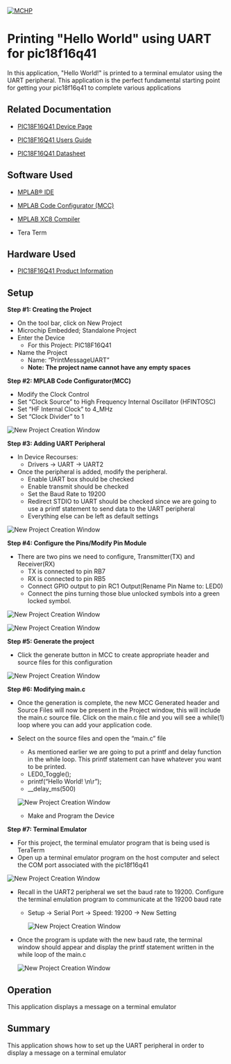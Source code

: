 
[![MCHP](images/microchip.png)](https://www.microchip.com)

# Printing "Hello World" using UART for pic18f16q41
 In this application, "Hello World!" is printed to a terminal emulator using the UART peripheral. This application is the perfect fundamental starting point for getting your pic18f16q41 to complete various applications


## Related Documentation

* [PIC18F16Q41 Device Page](https://www.microchip.com/wwwproducts/en/PIC18F16Q41)

* [PIC18F16Q41 Users Guide](https://ww1.microchip.com/downloads/en/DeviceDoc/PIC18F16Q41-Curiosity-Nano-Hardware-User-Guide-DS50003048A.pdf)

* [PIC18F16Q41 Datasheet](https://ww1.microchip.com/downloads/en/DeviceDoc/PIC18F06-16Q41-DataSheet-40002214C.pdf)


## Software Used

* [MPLAB® IDE](https://www.microchip.com/en-us/development-tools-tools-and-software/mplab-x-ide)
* [MPLAB Code Configurator (MCC)](https://www.microchip.com/mplab/mplab-code-configurator)
* [MPLAB XC8 Compiler](https://www.microchip.com/en-us/development-tools-tools-and-software/mplab-xc-compilers)

* Tera Term


## Hardware Used

* [PIC18F16Q41 Product Information](https://www.microchip.com/wwwproducts/en/PIC18F16Q41)

## Setup

**Step #1: Creating the Project**
+ On the tool bar, click on New Project
+ Microchip Embedded; Standalone Project
+ Enter the Device
  + For this Project: PIC18F16Q41
+ Name the Project
  + Name: “PrintMessageUART”
  + **Note: The project name cannot have any empty spaces**


**Step #2: MPLAB Code Configurator(MCC)**

+	Modify the Clock Control
  +	Set “Clock Source” to High Frequency Internal Oscillator (HFINTOSC)
  + Set “HF Internal Clock” to 4_MHz
  + Set “Clock Divider” to 1

  ![New Project Creation Window](images/Picture1.PNG)


**Step #3: Adding UART Peripheral**

+ In Device Recourses:
  + Drivers &rarr; UART &rarr; UART2
+ Once the peripheral is added, modify the peripheral.
  +	Enable UART box should be checked
  + Enable transmit should be checked
  + Set the Baud Rate to 19200
  +	Redirect STDIO to UART should be checked since we are going to use a printf statement to send data to the UART peripheral
  + Everything else can be left as default settings

![New Project Creation Window](images/Picture2.PNG)


  **Step #4: Configure the Pins/Modify Pin Module**
  + There are two pins we need to configure, Transmitter(TX) and Receiver(RX)
    + TX is connected to pin RB7
    + RX is connected to pin RB5
    + Connect GPIO output to pin RC1 Output(Rename Pin Name to: LED0)
    +	Connect the pins turning those blue unlocked symbols into a green locked symbol.

![New Project Creation Window](images/Picture3.PNG)

![New Project Creation Window](images/Picture4.PNG)


  **Step #5: Generate the project**
  + Click the generate button in MCC to create appropriate header and source files for this configuration

![New Project Creation Window](images/Picture5.PNG)


  **Step #6: Modifying main.c**
  + Once the generation is complete, the new MCC Generated header and Source Files will now be present in the Project window, this will include the main.c source file. Click on the main.c file and you will see a while(1) loop where you can add your application code.
  + Select on the source files and open the “main.c” file
    +	As mentioned earlier we are going to put a printf and delay function in the while loop. This printf statement can have whatever you want to be printed.
      + LED0_Toggle();
      +	printf(“Hello World! \n\r”);
      + __delay_ms(500)

      ![New Project Creation Window](images/Picture6.PNG)

      + Make and Program the Device


  **Step #7: Terminal Emulator**

  + For this project, the terminal emulator program that is being used is TeraTerm
  + Open up a terminal emulator program on the host computer and select the COM port associated with the pic18f16q41

  ![New Project Creation Window](images/Picture7.PNG)

  + Recall in the UART2 peripheral we set the baud rate to 19200. Configure the terminal emulation program to communicate at the 19200 baud rate
    + Setup &rarr; Serial Port &rarr; Speed: 19200 &rarr; New Setting

      ![New Project Creation Window](images/Picture8.1.PNG)

  + Once the program is update with the new baud rate, the terminal window should appear and display the printf statement written in the while loop of the main.c

    ![New Project Creation Window](images/Picture9.png)

## Operation

This application displays a message on a terminal emulator

## Summary

This application shows how to set up the UART peripheral in order to display a message on a terminal emulator

